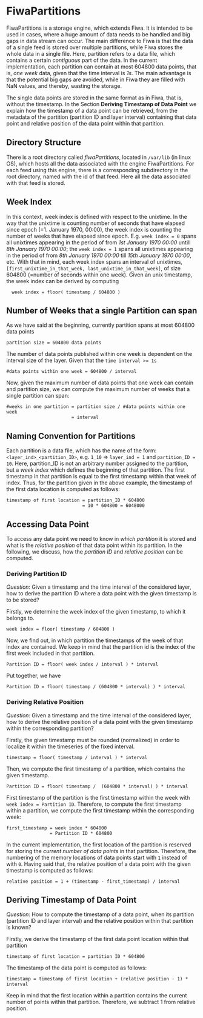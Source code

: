 # FiwaPartitions

FiwaPartitions is a storage engine, which extends Fiwa. It is intended to be used in cases, where a huge amount of data needs to be handled and big gaps in data stream can occur. The main difference to Fiwa is that the data of a single feed is stored over multiple partitions, while Fiwa stores the whole data in a single file. Here, partition refers to a data file, which contains a certain *contiguous* part of the data. In the current implementation, each partition can contain at most 604800 data points, that is, *one week* data, given that the time interval is *1s*. The main advantage is that the potential big gaps are avoided, while in Fiwa they are filled with NaN values, and thereby, wasting the storage.


The single data points are stored in the same format as in Fiwa, that is, without the timestamp. In the Section **Deriving Timestamp of Data Point** we explain how the timestamp of a data point can be retrieved, from the metadata of the partition (partition ID and layer interval) containing that data point and relative position of the data point within that partition.


## Directory Structure

There is a root directory called *fiwaPartitions*, located in `/var/lib` (in linux OS), which hosts all the data associated with the engine FiwaPartitions. For each feed using this engine, there is a corresponding subdirectory in the root directory, named with the id of that feed. Here all the data associated with that feed is stored.

## Week Index

In this context, week index is defined with respect to the unixtime. In the way that the unixtime is counting number of seconds that have elapsed since epoch (=1. January 1970, 00:00), the week index is counting the number of  weeks that have elapsed since epoch. E.g. `week index = 0` spans all unixtimes appearing in the period of from *1st January 1970 00:00* untill *8th January 1970 00:00*; the `week index = 1` spans all unixtimes appearing in the period of from *8th January 1970 00:00* till *15th January 1970 00:00*, etc. With that in mind, each week index spans an interval of unixtimes, `[first_unixtime_in_that_week, last_unixtime_in_that_week]`, of size 604800 (=number of seconds within one week). Given an unix timestamp, the week index can be derived by computing

      week index = floor( timestamp / 604800 )

## Number of Weeks that a single Partition can span

As we have said at the beginning, currently partition spans at most 604800 data points

    partition size = 604800 data points
    
The number of data points published within one week is dependent on the interval size of the layer. Given that the `time interval >= 1s`

    #data points within one week = 604800 / interval

Now, given the maximum number of data points that one week can contain and partition size, we can compute the maximum number of weeks that a single partition can span:

    #weeks in one partition = partition size / #data points within one week
                            = interval
                            
## Naming Convention for Partitions

Each partition is a data file, which has the name of the form: `<layer_ind>_<partition_ID>`, e.g. `1_10` => `layer_ind = 1` and `partition_ID = 10`. Here, partition_ID is not an arbitrary number assigned to the partition, but a *week index* which defines the beginning of that partition. The first timestamp in that partition is equal to the first timestamp within that week of index. Thus, for the partition given in the above example, the timestamp of the first data location is computed as follows:

    timestamp of first location = partition_ID * 604800
                                = 10 * 604800 = 6048000

## Accessing Data Point

To access any data point we need to know in *which partition* it is stored and what is the *relative position* of that data point within its partition. In the following, we discuss, how the *partition ID* and *relative position* can be computed.

### Deriving Partition ID

*Question*: Given a timestamp and the time interval of the considered layer, how to derive the partition ID where a data point with the given timestamp is to be stored?

Firstly, we determine the week index of the given timestamp, to which it belongs to.

    week index = floor( timestamp / 604800 )

Now, we find out, in which partition the timestamps of the week of that index are contained. We keep in mind that the partition id is the index of the first week included in that partition.

    Partition ID = floor( week index / interval ) * interval

Put together, we have

    Partition ID = floor( timestamp / (604800 * interval) ) * interval
    
### Deriving Relative Position

*Question*: Given a timestamp and the time interval of the considered layer, how to derive the relative position of a data point with the given timestamp within the corresponding partition?

Firstly, the given timestamp must be rounded (normalized)  in order to localize it within the timeseries of the fixed interval.

    timestamp = floor( timestamp / interval ) * interval
    
Then, we compute the first timestamp of a partition, which contains the given timestamp.

    Partition ID = floor( timestamp /  (604800 * interval) ) * interval 

First timestamp of the partition is the first timestamp within the week with `week index = Partition ID`. Therefore, to compute the first timestamp within a partition, we compute the first timestamp within the corresponding week:

    first_timestamp = week index * 604800 
                    = Partition ID * 604800

In the current implementation, the first location of the partition is reserved for storing the *current number of data points* in that partition. Therefore, the numbering of the memory locations of data points start with `1` instead of with `0`. Having said that, the relative position of a data point with the given timestamp is computed as follows:

    relative position = 1 + (timestamp - first_timestamp) / interval 
    
## Deriving Timestamp of Data Point

*Question*: How to compute the timestamp of a data point, when its partition (partition ID and layer interval) and the relative position within that partition is known?

Firstly, we derive the timestamp of the first data point location within that partition

    timestamp of first location = partition ID * 604800
    
The timestamp of the data point is computed as follows:

    timestamp = timestamp of first location + (relative position - 1) * interval

Keep in mind that the first location within a partition contains the current number of points within that partition. Therefore, we subtract 1 from relative position.
